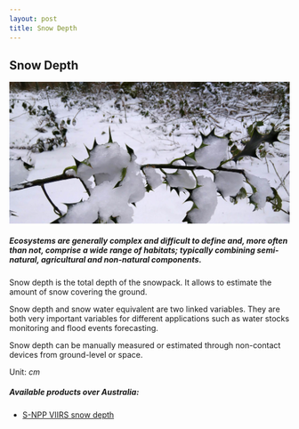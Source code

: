```yaml
---
layout: post
title: Snow Depth
---
```


## Snow Depth

![Snow Depth](/assets/img/wales/big/snow-depth.jpg)

##### Ecosystems are generally complex and difficult to define and, more often than not, comprise a wide range of habitats; typically combining semi-natural, agricultural and non-natural components.

Snow depth is the total depth of the snowpack. It allows to estimate the amount of snow covering the ground.

Snow depth and snow water equivalent are two linked variables. They are both very important variables for different applications such as water stocks monitoring and flood events forecasting.

Snow depth can be manually measured or estimated through non-contact devices from ground-level or space.

Unit: _cm_

##### Available products over Australia:

*   [S-NPP VIIRS snow depth](https://www.star.nesdis.noaa.gov/smcd/emb/snow/viirs/viirs-snow-fraction.html)